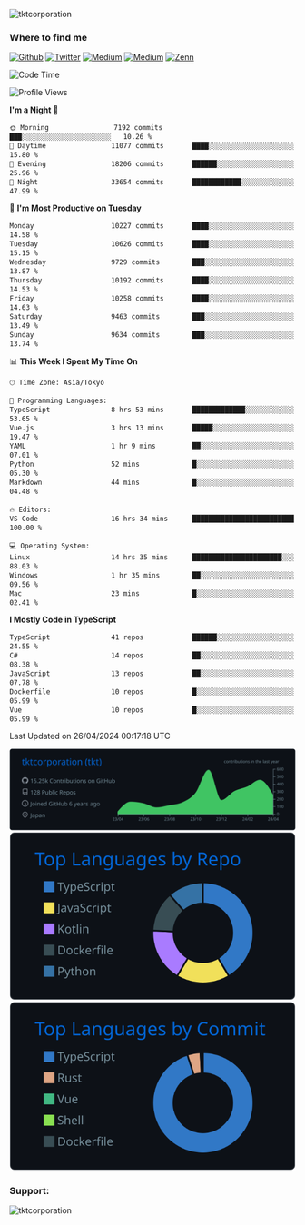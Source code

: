 <p align="left"> <img src="https://komarev.com/ghpvc/?username=tktcorporation&label=Profile%20views&color=0e75b6&style=flat" alt="tktcorporation" /> </p>

<h3>Where to find me</h3>
<p>
<a href="https://github.com/tktcorporation" target="_blank"><img alt="Github" src="https://img.shields.io/badge/GitHub-%2312100E.svg?&style=for-the-badge&logo=Github&logoColor=white" /></a>
<a href="https://twitter.com/tktcorporation" target="_blank"><img alt="Twitter" src="https://img.shields.io/badge/twitter-%231DA1F2.svg?&style=for-the-badge&logo=twitter&logoColor=white" /></a>
<a href="https://www.linkedin.com/in/tktcorporation" target="_blank"><img alt="Medium" src="https://img.shields.io/badge/linkdin-0a66c2.svg?&style=for-the-badge&logo=linkedin&logoColor=white" /></a>
<a href="https://qiita.com/tktcorporation" target="_blank"><img alt="Medium" src="https://img.shields.io/badge/qiita-55C500.svg?&style=for-the-badge&logo=qiita&logoColor=white" /></a>
<a href="https://zenn.dev/tktcorporation" target="_blank"><img alt="Zenn" src="https://img.shields.io/badge/Zenn-3EA8FF.svg?&style=for-the-badge&logo=Zenn&logoColor=white" /></a>
</p>
  
<!--START_SECTION:waka-->
![Code Time](http://img.shields.io/badge/Code%20Time-1%2C507%20hrs%205%20mins-blue)

![Profile Views](http://img.shields.io/badge/Profile%20Views-0-blue)

**I'm a Night 🦉** 

```text
🌞 Morning                7192 commits        ███░░░░░░░░░░░░░░░░░░░░░░   10.26 % 
🌆 Daytime                11077 commits       ████░░░░░░░░░░░░░░░░░░░░░   15.80 % 
🌃 Evening                18206 commits       ██████░░░░░░░░░░░░░░░░░░░   25.96 % 
🌙 Night                  33654 commits       ████████████░░░░░░░░░░░░░   47.99 % 
```
📅 **I'm Most Productive on Tuesday** 

```text
Monday                   10227 commits       ████░░░░░░░░░░░░░░░░░░░░░   14.58 % 
Tuesday                  10626 commits       ████░░░░░░░░░░░░░░░░░░░░░   15.15 % 
Wednesday                9729 commits        ███░░░░░░░░░░░░░░░░░░░░░░   13.87 % 
Thursday                 10192 commits       ████░░░░░░░░░░░░░░░░░░░░░   14.53 % 
Friday                   10258 commits       ████░░░░░░░░░░░░░░░░░░░░░   14.63 % 
Saturday                 9463 commits        ███░░░░░░░░░░░░░░░░░░░░░░   13.49 % 
Sunday                   9634 commits        ███░░░░░░░░░░░░░░░░░░░░░░   13.74 % 
```


📊 **This Week I Spent My Time On** 

```text
🕑︎ Time Zone: Asia/Tokyo

💬 Programming Languages: 
TypeScript               8 hrs 53 mins       █████████████░░░░░░░░░░░░   53.65 % 
Vue.js                   3 hrs 13 mins       █████░░░░░░░░░░░░░░░░░░░░   19.47 % 
YAML                     1 hr 9 mins         ██░░░░░░░░░░░░░░░░░░░░░░░   07.01 % 
Python                   52 mins             █░░░░░░░░░░░░░░░░░░░░░░░░   05.30 % 
Markdown                 44 mins             █░░░░░░░░░░░░░░░░░░░░░░░░   04.48 % 

🔥 Editors: 
VS Code                  16 hrs 34 mins      █████████████████████████   100.00 % 

💻 Operating System: 
Linux                    14 hrs 35 mins      ██████████████████████░░░   88.03 % 
Windows                  1 hr 35 mins        ██░░░░░░░░░░░░░░░░░░░░░░░   09.56 % 
Mac                      23 mins             █░░░░░░░░░░░░░░░░░░░░░░░░   02.41 % 
```

**I Mostly Code in TypeScript** 

```text
TypeScript               41 repos            ██████░░░░░░░░░░░░░░░░░░░   24.55 % 
C#                       14 repos            ██░░░░░░░░░░░░░░░░░░░░░░░   08.38 % 
JavaScript               13 repos            ██░░░░░░░░░░░░░░░░░░░░░░░   07.78 % 
Dockerfile               10 repos            █░░░░░░░░░░░░░░░░░░░░░░░░   05.99 % 
Vue                      10 repos            █░░░░░░░░░░░░░░░░░░░░░░░░   05.99 % 
```




 Last Updated on 26/04/2024 00:17:18 UTC
<!--END_SECTION:waka-->

[![](https://raw.githubusercontent.com/tktcorporation/tktcorporation/master/profile-summary-card-output/github_dark/0-profile-details.svg)](https://github.com/vn7n24fzkq/github-profile-summary-cards)
[![](https://raw.githubusercontent.com/tktcorporation/tktcorporation/master/profile-summary-card-output/github_dark/1-repos-per-language.svg)](https://github.com/vn7n24fzkq/github-profile-summary-cards) [![](https://raw.githubusercontent.com/tktcorporation/tktcorporation/master/profile-summary-card-output/github_dark/2-most-commit-language.svg)](https://github.com/vn7n24fzkq/github-profile-summary-cards)

<h3 align="left">Support:</h3>
<p><a href="https://www.buymeacoffee.com/tktcorporation"> <img align="left" src="https://cdn.buymeacoffee.com/buttons/v2/default-yellow.png" height="50" width="210" alt="tktcorporation" /></a></p><br><br>
